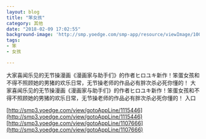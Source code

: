 ```yaml
---
layout: blog
title: "笨女孩"
category: 其他
date: "2018-02-09 17:02:55"
background-image: 'http://smp.yoedge.com/smp-app/resource/viewImage/1001118appline.png'
tags:
- 笨
- 女孩

---
```

大家喜闻乐见的无节操漫画《漫画家与助手们》的作者ヒロユキ新作！笨蛋女孩和不得不照顾她的男猪的欢乐日常，无节操老师的作品必有胖次杀必死你懂的！
大家喜闻乐见的无节操漫画《漫画家与助手们》的作者ヒロユキ新作！笨蛋女孩和不得不照顾她的男猪的欢乐日常，无节操老师的作品必有胖次杀必死你懂的！
入口

[http://smp3.yoedge.com/view/gotoAppLine/1115446](http://smp3.yoedge.com/view/gotoAppLine/1115446)
[http://smp3.yoedge.com/view/gotoAppLine/1107666](http://smp3.yoedge.com/view/gotoAppLine/1107666)

        
